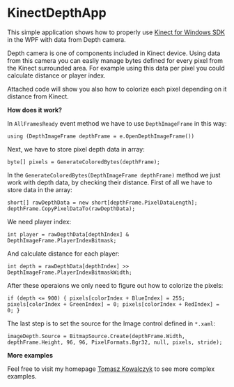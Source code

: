 KinectDepthApp
==============

This simple application shows how to properly use [Kinect for Windows SDK](http://www.microsoft.com/en-us/kinectforwindows/ "Kinect for Windows SDK") in the WPF with data from Depth camera.

Depth camera is one of components included in Kinect device. Using data from this camera you can easliy manage bytes defined for every pixel from the Kinect surrounded area. For example using this data per pixel you could calculate distance or player index.

Attached code will show you also how to colorize each pixel depending on it distance from Kinect.

**How does it work?**

In `AllFramesReady` event method we have to use `DepthImageFrame` in this way:

`using (DepthImageFrame depthFrame = e.OpenDepthImageFrame())`

Next, we have to store pixel depth data in array:

`byte[] pixels = GenerateColoredBytes(depthFrame);`

In the `GenerateColoredBytes(DepthImageFrame depthFrame)` method we just work with depth data, by checking their distance. First of all we have to store data in the array:

`short[] rawDepthData = new short[depthFrame.PixelDataLength];
            depthFrame.CopyPixelDataTo(rawDepthData);`

We need player index:

`int player = rawDepthData[depthIndex] & DepthImageFrame.PlayerIndexBitmask;`

And calculate distance for each player:

`int depth = rawDepthData[depthIndex] >> DepthImageFrame.PlayerIndexBitmaskWidth;`

After these operaions we only need to figure out how to colorize the pixels:

`if (depth <= 900)
                {
                    pixels[colorIndex + BlueIndex] = 255;
                    pixels[colorIndex + GreenIndex] = 0;
                    pixels[colorIndex + RedIndex] = 0;
                }`

The last step is to set the source for the Image control defined in `*.xaml`:

`imageDepth.Source =
                    BitmapSource.Create(depthFrame.Width,
                    depthFrame.Height,
                    96,
                    96,
                    PixelFormats.Bgr32,
                    null,
                    pixels,
                    stride);`

**More examples**

Feel free to visit my homepage [Tomasz Kowalczyk](http://tomek.kownet.info/ "Tomasz Kowalczyk") to see more complex examples.